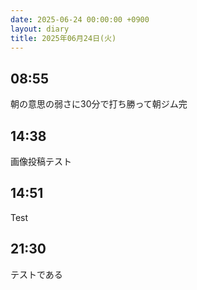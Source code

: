```yaml
---
date: 2025-06-24 00:00:00 +0900
layout: diary
title: 2025年06月24日(火)
---
```


## 08:55
朝の意思の弱さに30分で打ち勝って朝ジム完

## 14:38
画像投稿テスト

## 14:51
Test

## 21:30
テストである

